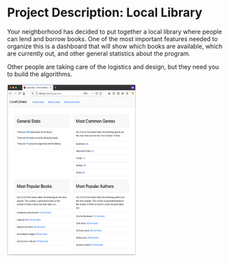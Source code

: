 # Project Description: Local Library

Your neighborhood has decided to put together a local library where people can lend and borrow books. One of the most important features needed to organize this is a dashboard that will show which books are available, which are currently out, and other general statistics about the program.

Other people are taking care of the logistics and design, but they need you to build the algorithms.

<img src="images/screen-shot.png" width="300" height="400" alt="Local Library Website">
